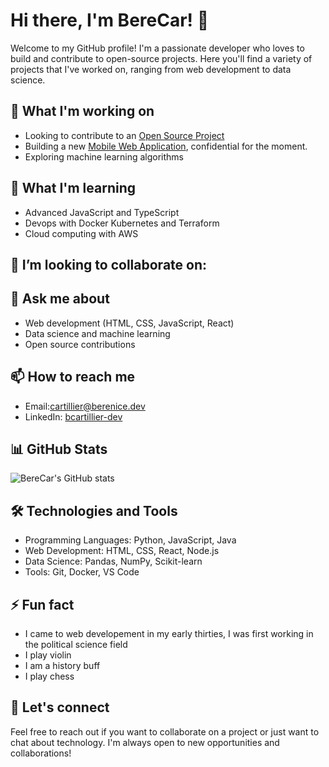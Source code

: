 # Hi there, I'm BereCar! 👋

Welcome to my GitHub profile! I'm a passionate developer who loves to build and contribute to open-source projects. Here you'll find a variety of projects that I've worked on, ranging from web development to data science.

## 🔭 What I'm working on

- Looking to contribute to an  [Open Source Project](https://github.com/OpenSourceProject)
- Building a new [Mobile Web Application](https://github.com/BereCar/WebApp), confidential for the moment.
- Exploring machine learning algorithms

## 🌱 What I'm learning

- Advanced JavaScript and TypeScript
- Devops with Docker Kubernetes and Terraform
- Cloud computing with AWS

## 👯 I’m looking to collaborate on:

## 💬 Ask me about

- Web development (HTML, CSS, JavaScript, React)
- Data science and machine learning
- Open source contributions

## 📫 How to reach me

- Email:cartillier@berenice.dev
- LinkedIn: [bcartillier-dev](www.linkedin.com/in/bcartillier-dev)
  

## 📊 GitHub Stats

![BereCar's GitHub stats](https://github-readme-stats.vercel.app/api?username=BereCar&show_icons=true&theme=radical)

## 🛠️ Technologies and Tools

- Programming Languages: Python, JavaScript, Java
- Web Development: HTML, CSS, React, Node.js
- Data Science: Pandas, NumPy, Scikit-learn
- Tools: Git, Docker, VS Code

## ⚡ Fun fact

- I came to web developement in my early thirties, I was first working in the political science field
- I play violin
- I am a history buff
- I play chess

## 🤝 Let's connect

Feel free to reach out if you want to collaborate on a project or just want to chat about technology. I'm always open to new opportunities and collaborations!

